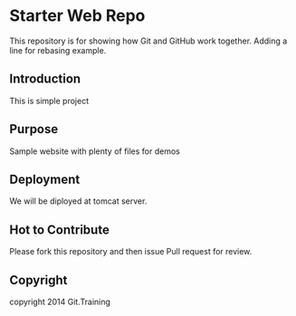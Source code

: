 # Starter Web Repo

This repository is for showing how Git and GitHub work together. Adding a line for rebasing example.

## Introduction

This is simple project

## Purpose

Sample website with plenty of files for demos

## Deployment

We will be diployed at tomcat server.

## Hot to Contribute

Please fork this repository and then issue Pull request for review.

## Copyright
copyright 2014 Git.Training